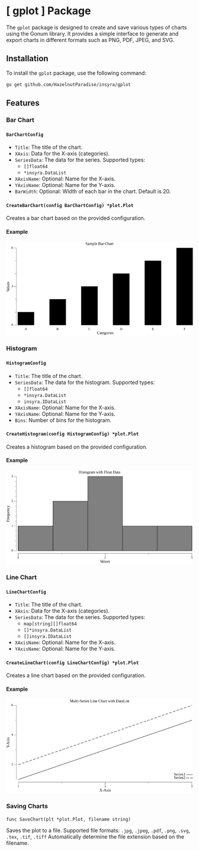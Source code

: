 # [ gplot ] Package

The `gplot` package is designed to create and save various types of charts using the Gonum library. It provides a simple interface to generate and export charts in different formats such as PNG, PDF, JPEG, and SVG.

## Installation

To install the `gplot` package, use the following command:

```bash
go get github.com/HazelnutParadise/insyra/gplot
```

## Features

### Bar Chart

#### `BarChartConfig`

- `Title`: The title of the chart.
- `XAxis`: Data for the X-axis (categories).
- `SeriesData`: The data for the series. Supported types:
  - `[]float64`
  - `*insyra.DataList`
- `XAxisName`: Optional: Name for the X-axis.
- `YAxisName`: Optional: Name for the Y-axis.
- `BarWidth`: Optional: Width of each bar in the chart. Default is 20.

#### `CreateBarChart(config BarChartConfig) *plot.Plot`

Creates a bar chart based on the provided configuration.

#### Example

![bar_example](./img/gplot_bar_example.png)

### Histogram

#### `HistogramConfig`

- `Title`: The title of the chart.
- `SeriesData`: The data for the histogram. Supported types:
  - `[]float64`
  - `*insyra.DataList`
  - `insyra.IDataList`
- `XAxisName`: Optional: Name for the X-axis.
- `YAxisName`: Optional: Name for the Y-axis.
- `Bins`: Number of bins for the histogram.

#### `CreateHistogram(config HistogramConfig) *plot.Plot`

Creates a histogram based on the provided configuration.

#### Example

![histogram_example](./img/gplot_histogram_example.png)

### Line Chart

#### `LineChartConfig`

- `Title`: The title of the chart.
- `XAxis`: Data for the X-axis (categories).
- `SeriesData`: The data for the series. Supported types:
  - `map[string][]float64`
  - `[]*insyra.DataList`
  - `[]insyra.IDataList`
- `XAxisName`: Optional: Name for the X-axis.
- `YAxisName`: Optional: Name for the Y-axis.

#### `CreateLineChart(config LineChartConfig) *plot.Plot`

Creates a line chart based on the provided configuration.

#### Example

![line_example](./img/gplot_line_example.png)

### Saving Charts

`func SaveChart(plt *plot.Plot, filename string)`

Saves the plot to a file. Supported file formats: `.jpg`, `.jpeg`, `.pdf`, `.png`, `.svg`, `.tex`, `.tif`, `.tiff`
Automatically determine the file extension based on the filename.
